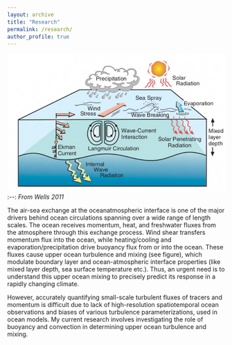 ```yaml
---
layout: archive
title: "Research"
permalink: /research/
author_profile: true
---
```


![](/images/Upper_ocean_processes.png)
:--:
*From Wells 2011*

The air-sea exchange at the oceanatmospheric interface is one of the major drivers behind ocean circulations spanning over a wide range of length scales. The ocean receives momentum, heat, and freshwater fluxes from the atmosphere through this exchange process. Wind shear transfers momentum flux into the ocean, while heating/cooling and evaporation/precipitation drive buoyancy flux from or into the ocean. These fluxes cause upper ocean turbulence and mixing (see figure), which modulate boundary layer and ocean-atmospheric interface properties (like mixed layer depth, sea surface temperature etc.). Thus, an urgent need is to understand this upper ocean mixing to precisely predict its response in a rapidly changing climate.

However, accurately quantifying small-scale turbulent fluxes of tracers and momentum is difficult due to lack of high-resolution spatiotemporal ocean observations and biases of various turbulence parameterizations, used in ocean models. My current research involves investigating the role of buoyancy and convection in determining upper ocean turbulence and mixing.
